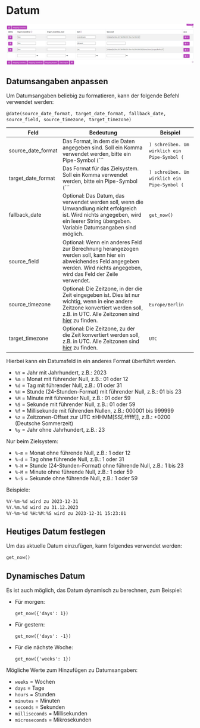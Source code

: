 # Datum

![](../../../img/convert_datetime.png)
## Datumsangaben anpassen

Um Datumsangaben beliebig zu formatieren, kann der folgende Befehl verwendet werden:

```
@date(source_date_format, target_date_format, fallback_date, source_field, source_timezone, target_timezone)
```

| Feld               | Bedeutung                                                                                          | Beispiel        |
|------------------- |---------------------------------------------------------------------------------------------------|-----------------|
| source_date_format | Das Format, in dem die Daten angegeben sind. Soll ein Komma verwendet werden, bitte ein Pipe-Symbol (```|```) schreiben. Um wirklich ein Pipe-Symbol (```|```) zu schreiben, bitte zwei Pipe-Symbole (```||```) verwenden. | `%Y-%m-%d`  |
| target_date_format | Das Format für das Zielsystem. Soll ein Komma verwendet werden, bitte ein Pipe-Symbol (```|```) schreiben. Um wirklich ein Pipe-Symbol (```|```) zu schreiben, bitte zwei Pipe-Symbole (```||```) verwenden. | `%Y-%m-%d`  |
| fallback_date      | Optional: Das Datum, das verwendet werden soll, wenn die Umwandlung nicht erfolgreich ist. Wird nichts angegeben, wird ein leerer String übergeben. Variable Datumsangaben sind möglich. | `get_now()` |
| source_field       | Optional: Wenn ein anderes Feld zur Berechnung herangezogen werden soll, kann hier ein abweichendes Feld angegeben werden. Wird nichts angegeben, wird das Feld der Zeile verwendet. | |
| source_timezone    | Optional: Die Zeitzone, in der die Zeit eingegeben ist. Dies ist nur wichtig, wenn in eine andere Zeitzone konvertiert werden soll, z.B. in UTC. Alle Zeitzonen sind [hier](04_functions_datetimezones.md) zu finden. | `Europe/Berlin` |
| target_timezone    | Optional: Die Zeitzone, zu der die Zeit konvertiert werden soll, z.B. in UTC. Alle Zeitzonen sind [hier](04_functions_datetimezones.md) zu finden. | `UTC` |

Hierbei kann ein Datumsfeld in ein anderes Format überführt werden.

- `%Y` = Jahr mit Jahrhundert, z.B.: 2023
- `%m` = Monat mit führender Null, z.B.: 01 oder 12
- `%d` = Tag mit führender Null, z.B.: 01 oder 31
- `%H` = Stunde (24-Stunden-Format) mit führender Null, z.B.: 01 bis 23
- `%M` = Minute mit führender Null, z.B.: 01 oder 59
- `%S` = Sekunde mit führender Null, z.B.: 01 oder 59
- `%f` = Millisekunde mit führenden Nullen, z.B.: 000001 bis 999999
- `%z` = Zeitzonen-Offset zur UTC ±HHMM[SS[.ffffff]], z.B.: +0200 (Deutsche Sommerzeit)
- `%y` = Jahr ohne Jahrhundert, z.B.: 23

Nur beim Zielsystem:

- `%-m` = Monat ohne führende Null, z.B.: 1 oder 12
- `%-d` = Tag ohne führende Null, z.B.: 1 oder 31
- `%-H` = Stunde (24-Stunden-Format) ohne führende Null, z.B.: 1 bis 23
- `%-M` = Minute ohne führende Null, z.B.: 1 oder 59
- `%-S` = Sekunde ohne führende Null, z.B.: 1 oder 59

Beispiele:
```
%Y-%m-%d wird zu 2023-12-31
%Y.%m.%d wird zu 31.12.2023
%Y-%m-%d %H:%M:%S wird zu 2023-12-31 15:23:01
```

## Heutiges Datum festlegen

Um das aktuelle Datum einzufügen, kann folgendes verwendet werden:
```
get_now()
```

## Dynamisches Datum

Es ist auch möglich, das Datum dynamisch zu berechnen, zum Beispiel:

- Für morgen:
  ```
  get_now({'days': 1})
  ```
- Für gestern:
  ```
  get_now({'days': -1})
  ```
- Für die nächste Woche:
  ```
  get_now({'weeks': 1})
  ```

Mögliche Werte zum Hinzufügen zu Datumsangaben:

- `weeks` = Wochen
- `days` = Tage
- `hours` = Stunden
- `minutes` = Minuten
- `seconds` = Sekunden
- `milliseconds` = Millisekunden
- `microseconds` = Mikrosekunden
